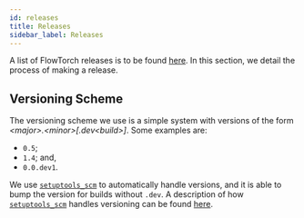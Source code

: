 ```yaml
---
id: releases
title: Releases
sidebar_label: Releases
---
```


A list of FlowTorch releases is to be found [here](https://github.com/facebookincubator/flowtorch/releases). In this section, we detail the process of making a release.

## Versioning Scheme
The versioning scheme we use is a simple system with versions of the form *&#60;major&#62;.&#60;minor&#62;[.dev&#60;build&#62;]*. Some examples are:
* `0.5`;
* `1.4`; and,
* `0.0.dev1`.

We use [`setuptools_scm`](https://github.com/pypa/setuptools_scm) to automatically handle versions, and it is able to bump the version for builds without `.dev`. A description of how [`setuptools_scm`](https://github.com/pypa/setuptools_scm) handles versioning can be found [here](https://github.com/pypa/setuptools_scm/#default-versioning-scheme).
